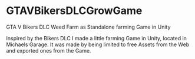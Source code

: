 # GTAVBikersDLCGrowGame
GTA V Bikers DLC Weed Farm as Standalone farming Game in Unity

Inspired by the Bikers DLC I made a little farming Game in Unity, located in Michaels Garage.
It was made by being limited to free Assets from the Web and exported ones from the Game.

